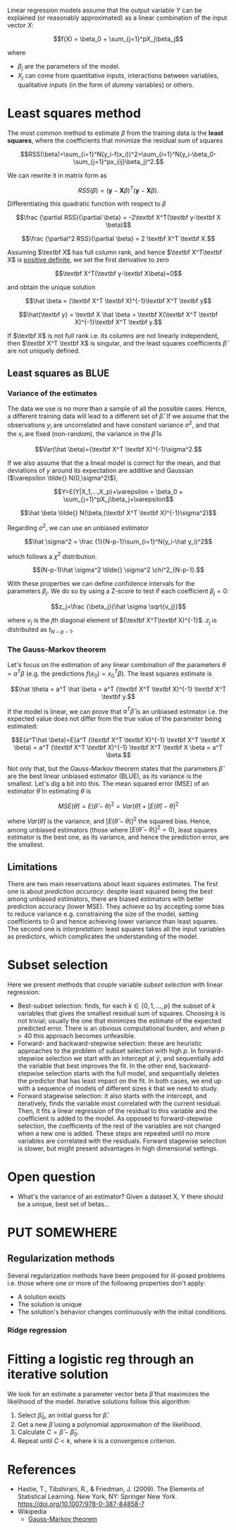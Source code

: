 <script type="text/x-mathjax-config">
  MathJax.Hub.Config({
    TeX: {
      equationNumbers: {
        autoNumber: "AMS"
      }
    },
    tex2jax: {
      inlineMath: [ ['$','$'] ],
      displayMath: [ ['$$','$$'] ],
      processEscapes: true,
    }
  });
</script>
<script type="text/javascript"
        src="http://cdn.mathjax.org/mathjax/latest/MathJax.js?config=TeX-AMS-MML_HTMLorMML">
</script>

Linear regression models assume that the output variable $Y$ can be explained (or reasonably approximated) as a linear combination of the input vector $X$:

$$f(X) = \beta_0 + \sum_{j=1}^pX_j\beta_j$$

where

- $\beta_j$ are the parameters of the model.
- $X_j$ can come from quantitative inputs, interactions between variables, qualitative inputs (in the form of *dummy* variables) or others.

# Least squares method

The most common method to estimate $\beta$ from the training data is the **least squares**, where the coefficients that minimize the residual sum of squares

$$RSS(\beta)=\sum_{i=1}^N(y_i-f(x_i))^2=\sum_{i=1}^N(y_i-\beta_0-\sum_{j=1}^px_{ij}\beta_j)^2.$$

We can rewrite it in matrix form as

$$RSS(\beta)=(\textbf{y}-\textbf{X}\beta)^T(\textbf{y}-\textbf{X}\beta).$$

Differentiating this quadratic function with respect to $\beta$

$$\frac {\partial RSS}{\partial \beta} = -2\textbf X^T(\textbf y-\textbf X \beta)$$

$$\frac {\partial^2 RSS}{\partial \beta} = 2 \textbf X^T \textbf X.$$

Assuming $\textbf X$ has full column rank, and hence $\textbf X^T\textbf X$ is [positive definite](glossary.md), we set the first derivative to zero

$$\textbf X^T(\textbf y-\textbf X\beta)=0$$

and obtain the unique solution

$$\hat \beta = (\textbf X^T \textbf X)^{-1}\textbf X^T \textbf y$$

$$\hat{\textbf y} = \textbf X \hat \beta = \textbf X(\textbf X^T \textbf X)^{-1}\textbf X^T \textbf y.$$

If $\textbf X$ is not full rank i.e. its columns are not linearly independent, then $\textbf X^T \textbf X$ is singular, and the least squares coefficients $\hat \beta$ are not uniquely defined.

## Least squares as BLUE

### Variance of the estimates

The data we use is no more than a sample of all the possible cases. Hence, a different training data will lead to a different set of $\hat \beta$. If we assume that the observations $y_i$ are uncorrelated and have constant variance $\sigma^2$, and that the $x_i$ are fixed (non-random), the variance in the $\hat \beta$ is

$$Var(\hat \beta)=(\textbf X^T \textbf X)^{-1}\sigma^2.$$

If we also assume that the a lineal model is correct for the mean, and that deviations of $y$ around its expectation are additive and Gaussian ($\varepsilon \tilde{} N(0,\sigma^2)$),

$$Y=E(Y|X_1,...,X_p)+\varepsilon = \beta_0 + \sum_{j=1}^pX_j\beta_j+\varepsilon$$

$$\hat \beta \tilde{} N(\beta,(\textbf X^T \textbf X)^{-1}\sigma^2)$$

Regarding $\sigma^2$, we can use an unbiased estimator

$$\hat \sigma^2 = \frac {1}{N-p-1}\sum_{i=1}^N(y_i-\hat y_i)^2$$

which follows a $\chi^2$ distribution.

$$(N-p-1)\hat \sigma^2 \tilde{} \sigma^2 \chi^2_{N-p-1}.$$

With these properties we can define confidence intervals for the parameters $\beta_j$. We do so by using a Z-score to test if each coefficient $\beta_j = 0$:

$$z_j=\frac {\beta_j}{\hat \sigma \sqrt{v_j}}$$

where $v_j$ is the $j$th diagonal element of $(\textbf X^T\textbf X)^{-1}$. $z_j$ is distributed as $t_{N-p-1}$.

### The Gauss-Markov theorem

Let's focus on the estimation of any linear combination of the parameters $\theta=a^T \beta$ (e.g. the predictions $f(x_0)=x_0^T\beta$). The least squares estimate is

$$\hat \theta = a^T \hat \beta = a^T (\textbf X^T \textbf X)^{-1} \textbf X^T \textbf y.$$

If the model is linear, we can prove that $a^T\hat \beta$ is an unbiased estimator i.e. the expected value does not differ from the true value of the parameter being estimated:

$$E(a^T\hat \beta)=E(a^T (\textbf X^T \textbf X)^{-1} \textbf X^T \textbf X \beta) = a^T (\textbf X^T \textbf X)^{-1} \textbf X^T \textbf X \beta = a^T \beta.$$

Not only that, but the Gauss-Markov theorem states that the parameters $\hat \beta$ are the best linear unbiased estimator (BLUE), as its variance is the smallest. Let's dig a bit into this. The mean squared error (MSE) of an estimator $\hat \theta$ in estimating $\theta$ is

$$MSE(\hat \theta) = E(\hat \theta - \theta)^2 = Var(\hat \theta) + [E(\hat \theta) - \theta]^2$$

where $Var(\hat \theta)$ is the variance, and $[E(\hat \theta - \theta)]^2$ the squared bias. Hence, among unbiased estimators (those where $[E(\hat \theta - \theta)]^2 = 0$), least squares estimator is the best one, as its variance, and hence the prediction error, are the smallest.

## Limitations

There are two main reservations about least squares estimates. The first one is about *prediction accuracy*: despite least squared being the best among unbiased estimators, there are biased estimators with better prediction accuracy (lower MSE). They achieve so by accepting some bias to reduce variance e.g. constraining the size of the model, setting coefficients to 0 and hence achieving lower variance than least squares. The second one is *interpretation*: least squares takes all the input variables as predictors, which complicates the understanding of the model.

# Subset selection

Here we present methods that couple variable *subset selection* with linear regression:

- Best-subset selection: finds, for each $k \in \{0,1,...,p\}$ the subset of $k$ variables that gives the smallest residual sum of squares. Choosing $k$ is not trivial; usually the one that minimizes the estimate of the expected predicted error. There is an obvious computational burden, and when $p>40$ this approach becomes unfeasible.
- Forward- and backward-stepwise selection: these are heuristic approaches to the problem of subset selection with high $p$. In forward-stepwise selection we start with an intercept at $\bar y$, and sequentially add the variable that best improves the fit. In the other end, backward-stepwise selection starts with the full model, and sequentially deletes the predictor that has least impact on the fit. In both cases, we end up with a sequence of models of different sizes $k$ that we need to study.
- Forward stagewise selection: it also starts with the intercept, and iteratively, finds the variable most correlated with the current residual. Then, it fits a linear regression of the residual to this variable and the coefficient is added to the model. As opposed to forward-stepwise selection, the coefficients of the rest of the variables are not changed when a new one is added. These steps are repeated until no more variables are correlated with the residuals. Forward stagewise selection is slower, but might present advantages in high dimensional settings.

# Open question

* What's the variance of an estimator? Given a dataset X, Y there should be a unique, best set of betas...

# PUT SOMEWHERE

## Regularization methods

Several regularization methods have been proposed for ill-posed problems i.e. those where one or more of the following properties don't apply:

* A solution exists
* The solution is unique
* The solution's behavior changes continuously with the initial conditions.

### Ridge regression

# Fitting a logistic reg through an iterative solution

We look for an estimate a parameter vector beta $\hat{\beta}$ that maximizes the likelihood of the model. Iterative solutions follow this algorithm:

1. Select $\hat{\beta}_0$, an initial guess for $\hat{\beta}$.
2. Get a new $\hat{\beta}$ using a polynomial approximation of the likelihood.
3. Calculate $C = \hat{\beta} - \hat{\beta}_0$.
4. Repeat until $C < k$, where $k$ is a convergence criterion.

# References

* Hastie, T., Tibshirani, R., & Friedman, J. (2009). The Elements of Statistical Learning. New York, NY: Springer New York. https://doi.org/10.1007/978-0-387-84858-7
* Wikipedia
  * [Gauss-Markov theorem](https://en.wikipedia.org/wiki/Gauss%E2%80%93Markov_theorem)
